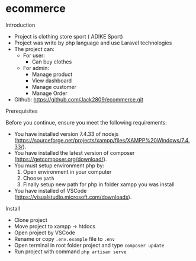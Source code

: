 # ecommerce

Introduction

* Project is clothing store sport ( ADIKE Sport)
* Project was write by php language and use Laravel technologies
* The project can:
    - For user:
        + Can buy clothes
    - For admin:
        + Manage product
        + View dashboard
        + Manage customer
        + Manage Order
* Github: https://github.com/Jack2809/ecommerce.git

Prerequisites

Before you continue, ensure you meet the following requirements:

* You have installed version 7.4.33 of nodejs (https://sourceforge.net/projects/xampp/files/XAMPP%20Windows/7.4.33/). 
* You have installed the latest version of composer (https://getcomposer.org/download/). 
* You must setup environment php by:
    1. Open environment in your computer
    2. Choose ```path```
    3. Finally setup new path for php in folder xampp you was install
* You have installed of VSCode (https://visualstudio.microsoft.com/downloads).

Install

* Clone project
* Move project to xampp -> htdocs
* Open project by VSCode
* Rename or copy ```.env.example``` file to ```.env```
* Open terminal in root folder project and type ```composer update```
* Run project with command ```php artisan serve```

